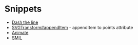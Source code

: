 # Snippets

- [Dash the line](dash.md)
- [SVGTransform#appendItem](svgtransform_appendItem.md) - appendItem to points attribute
- [Animate](animate.md)
- [SMIL](smil.md)
